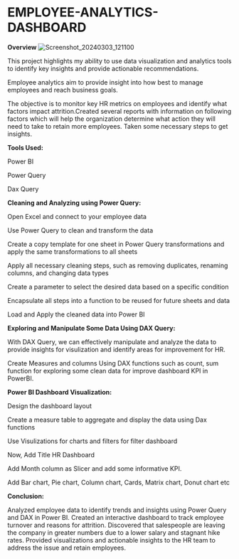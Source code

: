 # EMPLOYEE-ANALYTICS-DASHBOARD

**Overview**
![Screenshot_20240303_121100](https://github.com/Ritik342001/EMPLOYEE-ANALYTICS-DASHBOARD/assets/119922908/783007fb-466d-4bb7-b4ea-505aced0739d)


This project highlights my ability to use data visualization and analytics tools to identify key insights and provide actionable recommendations.

Employee analytics aim to provide insight into how best to manage employees and reach business goals. 

The objective is to monitor key HR metrics on employees and identify what factors impact attrition.Created several reports with information on following factors which will help the organization determine what action they will need to take to retain more employees. Taken some necessary steps to get insights.


**Tools Used:**

Power BI

Power Query

Dax Query


**Cleaning and Analyzing using Power Query:**

Open Excel and connect to your employee data

Use Power Query to clean and transform the data

Create a copy template for one sheet in Power Query transformations and apply the same transformations to all sheets

Apply all necessary cleaning steps, such as removing duplicates, renaming columns, and changing data types

Create a parameter to select the desired data based on a specific condition

Encapsulate all steps into a function to be reused for future sheets and data

Load and Apply the cleaned data into Power BI


**Exploring and Manipulate Some Data Using DAX Query:**

With DAX Query, we can effectively manipulate and analyze the data to provide insights for visulization and identify areas for improvement for HR.

Create Measures and columns Using DAX functions such as count, sum function for exploring some clean data for improve dashboard KPI in PowerBI.


**Power BI Dashboard Visualization:**

Design the dashboard layout

Create a measure table to aggregate and display the data using Dax functions

Use Visulizations for charts and filters for filter dashboard

Now, Add Title HR Dashboard

Add Month column as Slicer and add some informative KPI.

Add Bar chart, Pie chart, Column chart, Cards, Matrix chart, Donut chart etc


**Conclusion:**

Analyzed employee data to identify trends and insights using Power Query and DAX in Power BI. Created an interactive dashboard to track employee turnover and reasons for attrition. Discovered that salespeople are leaving the company in greater numbers due to a lower salary and stagnant hike rates. Provided visualizations and actionable insights to the HR team to address the issue and retain employees.
